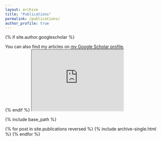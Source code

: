 ```yaml
---
layout: archive
title: "Publications"
permalink: /publications/
author_profile: true
---
```


{% if site.author.googlescholar %}
  <div class="wordwrap">You can also find my articles on <a href="{{site.author.googlescholar}}">my Google Scholar profile</a>.</div>
{% endif %}

<iframe src="https://orcid.org/0000-0002-6210-0678" height="200" width="300" title="ORCID"></iframe>

{% include base_path %}

{% for post in site.publications reversed %}
  {% include archive-single.html %}
{% endfor %}
